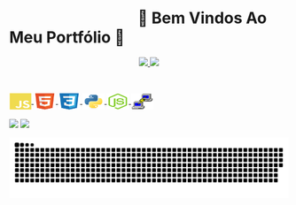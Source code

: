 # ㅤㅤㅤㅤㅤㅤﾠﾠㅤ🍕 Bem Vindos Ao Meu Portfólio 🍕

<div align="center">
  <a href="https://github.com/k1ngvilons">
  <img height="180em" src="https://github-readme-stats.vercel.app/api?username=k1ngvilons&show_icons=true&theme=dark&include_all_commits=true&count_private=true"/>
  <img height="180em" src="https://github-readme-stats.vercel.app/api/top-langs/?username=k1ngvilons&layout=compact&langs_count=7&theme=dark"/>
</div>

##
    
<div style="display: inline_block"><br>
  <img align="center" alt="King-Js" height="30" width="40" src="https://raw.githubusercontent.com/devicons/devicon/master/icons/javascript/javascript-plain.svg">
  <img align="center" alt="King-HTML" height="30" width="40" src="https://raw.githubusercontent.com/devicons/devicon/master/icons/html5/html5-original.svg">
  <img align="center" alt="King-CSS" height="30" width="40" src="https://raw.githubusercontent.com/devicons/devicon/master/icons/css3/css3-original.svg">
  <img align="center" alt="King-Python" height="30" width="40" src="https://raw.githubusercontent.com/devicons/devicon/master/icons/python/python-original.svg">
  <img align="center" alt="King-NodeJS" height="30" width="40" src="https://raw.githubusercontent.com/devicons/devicon/master/icons/nodejs/nodejs-original.svg">
  <img align="center" alt="King-PuTTy" height="30" width="40" src="https://raw.githubusercontent.com/devicons/devicon/master/icons/putty/putty-original.svg">
</div>
<br>

<div> 
  <a href="https://www.youtube.com/channel/UC-C7gnrURYXk7wqsiXRE6Ig" target="_blank"><img src="https://img.shields.io/badge/YouTube-FF0000?style=for-the-badge&logo=youtube&logoColor=white" target="_blank"></a>
 <a href="https://discord.gg/jAJKYtSX73" target="_blank"><img src="https://img.shields.io/badge/Discord-7289DA?style=for-the-badge&logo=discord&logoColor=white" target="_blank"></a> 

![Snake animation](https://github.com/k1ngvilons/k1ngvilons/blob/output/github-contribution-grid-snake.svg)
